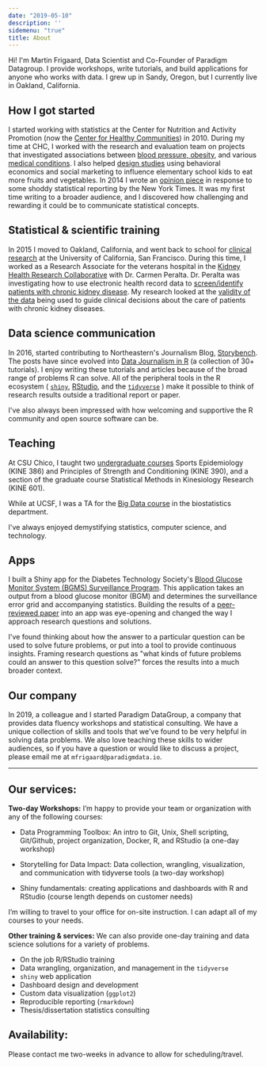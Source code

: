 ```yaml
---
date: "2019-05-10"
description: ''
sidemenu: "true"
title: About
---
```


Hi! I'm Martin Frigaard, Data Scientist and Co-Founder of Paradigm Datagroup. I provide workshops, write tutorials, and build applications for anyone who works with data. I grew up in Sandy, Oregon, but I currently live in Oakland, California.

## How I got started 

I started working with statistics at the Center for Nutrition and Activity Promotion (now the [Center for Healthy Communities](https://www.csuchico.edu/chc/)) in 2010. During my time at CHC, I worked with the research and evaluation team on projects that investigated associations between [blood pressure, obesity](http://dx.doi.org/10.1177/1941406412470719), and various [medical conditions](https://www.ncbi.nlm.nih.gov/pubmed/22147837). I also helped [design studies](https://www.fasebj.org/doi/abs/10.1096/fasebj.28.1_supplement.1019.19) using behavioral economics and social marketing to influence elementary school kids to eat more fruits and vegetables. In 2014 I wrote an [opinion piece](http://bit.ly/cnr-obesity-rates) in response to some shoddy statistical reporting by the New York Times. It was my first time writing to a broader audience, and I discovered how challenging and rewarding it could be to communicate statistical concepts. 

## Statistical & scientific training

In 2015 I moved to Oakland, California, and went back to school for [clinical research](http://ticr.ucsf.edu/courses/masters.html) at the University of California, San Francisco. During this time, I worked as a Research Associate for the veterans hospital in the [Kidney Health Research Collaborative](https://khrc.ucsf.edu/) with Dr. Carmen Peralta. Dr. Peralta was investigating how to use electronic health record data to [screen/identify patients with chronic kidney disease](http://bit.ly/ckd-screen-trial). My research looked at the [validity of the data](doi.org/10.1186/s12882-018-1156-2) being used to guide clinical decisions about the care of patients with chronic kidney diseases. 

## Data science communication 

In 2016, started contributing to Northeastern's Journalism Blog, [Storybench](http://www.storybench.org/). The posts have since evolved into [Data Journalism in R](http://www.storybench.org/category/data-journalism-in-r/) (a collection of 30+ tutorials). I enjoy writing these tutorials and articles because of the broad range of problems R can solve. All of the peripheral tools in the R ecosystem ( [`shiny`](https://www.shinyapps.io/), [RStudio](https://www.rstudio.com/), and the [`tidyverse`](https://www.tidyverse.org/) ) make it possible to think of research results outside a traditional report or paper.

I've also always been impressed with how welcoming and supportive the R community and open source software can be. 

## Teaching

At CSU Chico, I taught two [undergraduate courses](https://catalog.csuchico.edu/viewer/13/KINE/EXERNONEBS.html) Sports Epidemiology (KINE 386) and Principles of Strength and Conditioning (KINE 390), and a section of the graduate course Statistical Methods in Kinesiology Research (KINE 601). 

While at UCSF, I was a TA for the [Big Data course](http://ticr.ucsf.edu/courses/schedule/data_science.html) in the biostatistics department.

I've always enjoyed demystifying statistics, computer science, and technology.

## Apps

I built a Shiny app for the Diabetes Technology Society's [Blood Glucose Monitor System (BGMS) Surveillance Program](https://www.diabetestechnology.org/surveillance.shtml). This application takes an output from a blood glucose monitor (BGM) and determines the surveillance error grid and accompanying statistics. Building the results of a [peer-reviewed paper](https://journals.sagepub.com/doi/full/10.1177/1932296814539590) into an app was eye-opening and changed the way I approach research questions and solutions. 

I've found thinking about how the answer to a particular question can be used to solve future problems, or put into a tool to provide continuous insights. Framing research questions as "what kinds of future problems could an answer to this question solve?" forces the results into a much broader context. 

## Our company

In 2019, a colleague and I started Paradigm DataGroup, a company that provides data fluency workshops and statistical consulting. We have a unique collection of skills and tools that we've found to be very helpful in solving data problems. We also love teaching these skills to wider audiences, so if you have a question or would like to discuss a project, please email me at `mfrigaard@paradigmdata.io`.  

***

## Our services:

**Two-day Workshops:**
I’m happy to provide your team or organization with any of the following courses:

- Data Programming Toolbox: An intro to Git, Unix, Shell scripting, Git/Github, project organization, Docker, R, and RStudio (a one-day workshop)

- Storytelling for Data Impact: Data collection, wrangling, visualization, and communication with tidyverse tools (a two-day workshop)

- Shiny fundamentals: creating applications and dashboards with R and RStudio (course length depends on customer needs)

I’m willing to travel to your office for on-site instruction. I can adapt all of my courses to your needs.

**Other training & services:** We can also provide one-day training and data science solutions for a variety of problems.

- On the job R/RStudio training  
- Data wrangling, organization, and management in the `tidyverse` 
- `shiny` web application  
- Dashboard design and development  
- Custom data visualization (`ggplot2`)  
- Reproducible reporting (`rmarkdown`)  
- Thesis/dissertation statistics consulting  

## Availability:

Please contact me two-weeks in advance to allow for scheduling/travel.

